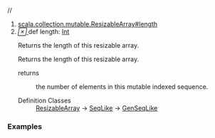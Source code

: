 //
<ol>
<li><a href="https://www.scala-lang.org/api/2.12.3/scala/collection/mutable/ArrayBuffer.html#length:Int">scala.collection.mutable.ResizableArray#length</a></li>
<li name="scala.collection.mutable.ResizableArray#length" visbl="pub" class="indented0 " data-isabs="false" fullcomment="yes" group="Ungrouped"> <a id="length:Int"></a> <span class="permalink"> <a href="../../../scala/collection/mutable/ArrayBuffer.html#length:Int" title="Permalink"> <i class="material-icons"></i> </a> </span> <span class="modifier_kind"> <span class="modifier"></span> <span class="kind">def</span> </span> <span class="symbol"> <span class="name">length</span><span class="result">: <a href="../../Int.html" class="extype" name="scala.Int">Int</a></span> </span> <p class="shortcomment cmt">Returns the length of this resizable array.</p>
 <div class="fullcomment">
  <div class="comment cmt">
   <p>Returns the length of this resizable array.</p>
  </div>
  <dl class="paramcmts block">
   <dt>
    returns
   </dt>
   <dd class="cmt">
    <p>the number of elements in this mutable indexed sequence.</p>
   </dd>
  </dl>
  <dl class="attributes block"> 
   <dt>
    Definition Classes
   </dt>
   <dd>
    <a href="ResizableArray.html" class="extype" name="scala.collection.mutable.ResizableArray">ResizableArray</a> → 
    <a href="../SeqLike.html" class="extype" name="scala.collection.SeqLike">SeqLike</a> → 
    <a href="../GenSeqLike.html" class="extype" name="scala.collection.GenSeqLike">GenSeqLike</a>
   </dd>
  </dl>
 </div> </li>
        </ol>


### Examples















